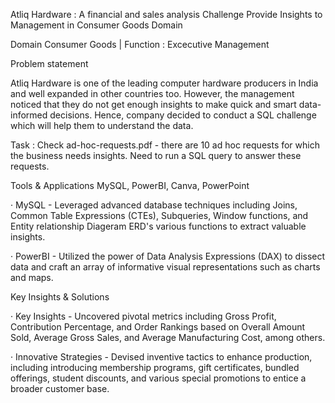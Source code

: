 Atliq Hardware : A financial and sales analysis Challenge Provide Insights to Management in Consumer Goods Domain

Domain Consumer Goods | Function : Excecutive Management

Problem statement

Atliq Hardware is one of the leading computer hardware producers in India and well expanded in other countries too. 
However, the management noticed that they do not get enough insights to make quick and smart data-informed decisions. 
Hence, company decided to conduct a SQL challenge which will help them to understand the data.

Task : Check ad-hoc-requests.pdf - there are 10 ad hoc requests for which the business needs insights. Need to run a SQL query to answer these requests.

Tools & Applications MySQL, PowerBI, Canva, PowerPoint

· MySQL - Leveraged advanced database techniques including Joins, Common Table Expressions (CTEs), Subqueries, Window functions, and Entity relationship Diageram ERD's various functions to extract valuable insights.

· PowerBI - Utilized the power of Data Analysis Expressions (DAX) to dissect data and craft an array of informative visual representations such as charts and maps.

Key Insights & Solutions

· Key Insights - Uncovered pivotal metrics including Gross Profit, Contribution Percentage, and Order Rankings based on Overall Amount Sold, Average Gross Sales, and Average Manufacturing Cost, among others.

· Innovative Strategies - Devised inventive tactics to enhance production, including introducing membership programs, gift certificates, bundled offerings, student discounts, and various special promotions to entice a broader customer base.

